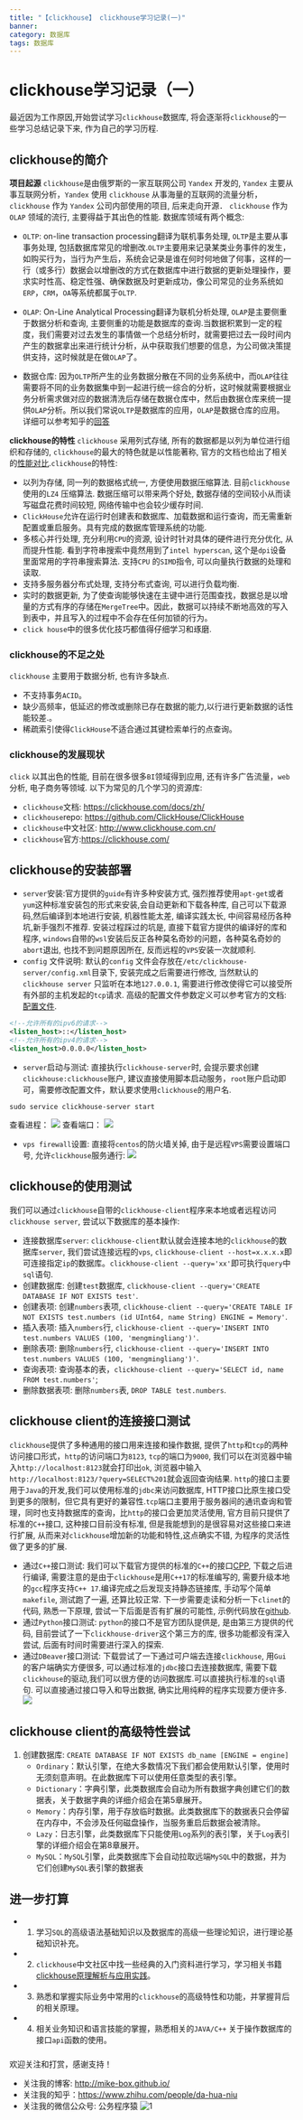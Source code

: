 ```yaml
---
title: "【clickhouse】 clickhouse学习记录(一)"
banner: 
category: 数据库
tags: 数据库
---
```


# clickhouse学习记录（一）
最近因为工作原因,开始尝试学习`clickhouse`数据库, 将会逐渐将`clickhouse`的一些学习总结记录下来, 作为自己的学习历程.

## clickhouse的简介

**项目起源**
`clickhouse`是由俄罗斯的一家互联网公司 `Yandex` 开发的,  `Yandex` 主要从事互联网分析，`Yandex` 使用 `clickhouse` 从事海量的互联网的流量分析，`clickhouse` 作为 `Yandex` 公司内部使用的项目, 后来走向开源． `clickhouse` 作为 `OLAP` 领域的流行, 主要得益于其出色的性能.
数据库领域有两个概念:
+ `OLTP`: on-line transaction processing翻译为联机事务处理, `OLTP`是主要从事事务处理, 包括数据库常见的增删改.`OLTP`主要用来记录某类业务事件的发生，如购买行为，当行为产生后，系统会记录是谁在何时何地做了何事，这样的一行（或多行）数据会以增删改的方式在数据库中进行数据的更新处理操作，要求实时性高、稳定性强、确保数据及时更新成功，像公司常见的业务系统如`ERP`，`CRM`，`OA`等系统都属于`OLTP`.

+ `OLAP`: On-Line Analytical Processing翻译为联机分析处理, `OLAP`是主要侧重于数据分析和查询, 主要侧重的功能是数据库的查询.当数据积累到一定的程度，我们需要对过去发生的事情做一个总结分析时，就需要把过去一段时间内产生的数据拿出来进行统计分析，从中获取我们想要的信息，为公司做决策提供支持，这时候就是在做`OLAP`了。

+ 数据仓库: 因为`OLTP`所产生的业务数据分散在不同的业务系统中，而`OLAP`往往需要将不同的业务数据集中到一起进行统一综合的分析，这时候就需要根据业务分析需求做对应的数据清洗后存储在数据仓库中，然后由数据仓库来统一提供`OLAP`分析。所以我们常说`OLTP`是数据库的应用，`OLAP`是数据仓库的应用。
详细可以参考知乎的[回答](https://www.zhihu.com/question/24110442/answer/851671343)

**clickhouse的特性**
`clickhouse` 采用列式存储, 所有的数据都是以列为单位进行组织和存储的, `clickhouse`的最大的特色就是以性能著称, 官方的文档也给出了相关的[性能对比](https://clickhouse.com/benchmark/dbms/).`clickhouse`的特性:
+ 以列为存储, 同一列的数据格式统一, 方便使用数据压缩算法. 目前`clickhouse` 使用的`LZ4` 压缩算法. 数据压缩可以带来两个好处, 数据存储的空间较小从而读写磁盘花费时间较短, 网络传输中也会较少缓存时间.
+ `ClickHouse`允许在运行时创建表和数据库、加载数据和运行查询，而无需重新配置或重启服务。具有完成的数据库管理系统的功能.
+ 多核心并行处理, 充分利用`CPU`的资源, 设计时针对具体的硬件进行充分优化, 从而提升性能. 看到字符串搜索中竟然用到了`intel hyperscan`, 这个是`dpi`设备里面常用的字符串搜索算法. 支持`CPU` 的`SIMD`指令, 可以向量执行数据的处理和读取.
+ 支持多服务器分布式处理, 支持分布式查询, 可以进行负载均衡.
+ 实时的数据更新, 为了使查询能够快速在主键中进行范围查找，数据总是以增量的方式有序的存储在`MergeTree`中。因此，数据可以持续不断地高效的写入到表中，并且写入的过程中不会存在任何加锁的行为。
+ `click house`中的很多优化技巧都值得仔细学习和琢磨. 

### clickhouse的不足之处
`clickhouse` 主要用于数据分析, 也有许多缺点.
+ 不支持事务`ACID`。
+ 缺少高频率，低延迟的修改或删除已存在数据的能力,以行进行更新数据的话性能较差.。
+ 稀疏索引使得`ClickHouse`不适合通过其键检索单行的点查询。
### clickhouse的发展现状
`click` 以其出色的性能, 目前在很多很多`BI`领域得到应用, 还有许多广告流量，`web`分析, 电子商务等领域. 以下为常见的几个学习的资源库:
+ `clickhouse`文档: https://clickhouse.com/docs/zh/
+ `clickhouse`repo: https://github.com/ClickHouse/ClickHouse
+ `clickhouse`中文社区: http://www.clickhouse.com.cn/
+ `clickhouse`官方:https://clickhouse.com/

## clickhouse的安装部署
+ `server`安装:官方提供的`guide`有许多种安装方式, 强烈推荐使用`apt-get`或者`yum`这种标准安装包的形式来安装,会自动更新和下载各种库, 自己可以下载源码,然后编译到本地进行安装, 机器性能太差, 编译实践太长, 中间容易经历各种坑,新手强烈不推荐. 安装过程踩过的坑是, 直接下载官方提供的编译好的库和程序, `windows`自带的`wsl`安装后反正各种莫名奇妙的问题，各种莫名奇妙的`abort`退出, 也找不到问题原因所在, 反而远程的`VPS`安装一次就顺利.
+ `config` 文件说明: 默认的`config` 文件会存放在`/etc/clickhouse-server/config.xml`目录下, 安装完成之后需要进行修改, 当然默认的`clickhouse server` 只监听在本地`127.0.0.1`, 需要进行修改使得它可以接受所有外部的主机发起的`tcp`请求. 高级的配置文件参数定义可以参考官方的文档:[配置文件](https://clickhouse.com/docs/zh/operations/configuration-files/). 
```xml
<!--允许所有的ipv6的请求-->
<listen_host>::</listen_host> 
<!--允许所有的ipv4的请求-->
<listen_host>0.0.0.0</listen_host>
```
+ `server`启动与测试: 直接执行`clickhouse-server`时, 会提示要求创建`clickhouse:clickhouse`账户, 建议直接使用脚本启动服务，`root`账户启动即可，需要修改配置文件，默认要求使用`clickhouse`的用户名.
```shell
sudo service clickhouse-server start
```
查看进程：
![](https://s2.loli.net/2022/01/18/iqTxDBH9Jw4okfU.png)
查看端口：
![](https://s2.loli.net/2022/01/18/Zq2fsLAWYcuOQiH.png)

+ `vps firewall`设置: 直接将`centos`的防火墙关掉, 由于是远程`VPS`需要设置端口号, 允许`clickhouse`服务通行:
![](https://s2.loli.net/2022/01/18/IvoVqjZEpU69GMC.png)

## clickhouse的使用测试
我们可以通过`clickhouse`自带的`clickhouse-client`程序来本地或者远程访问`clickhouse server`, 尝试以下数据库的基本操作:
+ 连接数据库`server`: `clickhouse-client`默认就会连接本地的`clickhouse`的数据库`server`, 我们尝试连接远程的`vps`, `clickhouse-client --host=x.x.x.x`即可连接指定`ip`的数据库。`clickhouse-client --query='xx'`即可执行`query`中`sql`语句.
+ 创建数据库: 创建`test`数据库, `clickhouse-client --query='CREATE DATABASE IF NOT EXISTS test'`.
+ 创建表项: 创建`numbers`表项, `clickhouse-client --query='CREATE TABLE IF NOT EXISTS test.numbers (id UInt64, name String) ENGINE = Memory'`.
+ 插入表项: 插入`numbers`行, `clickhouse-client --query='INSERT INTO test.numbers VALUES (100, 'mengmingliang')'`.
+ 删除表项: 删除`numbers`行, `clickhouse-client --query='INSERT INTO test.numbers VALUES (100, 'mengmingliang')'`.
+ 查询表项: 查询基本的表，`clickhouse-client --query='SELECT id, name FROM test.numbers'`;
+ 删除数据表项: 删除`numbers`表, `DROP TABLE test.numbers`.

## clickhouse client的连接接口测试
`clickhouse`提供了多种通用的接口用来连接和操作数据, 提供了`http`和`tcp`的两种访问接口形式，`http`的访问端口为`8123`, `tcp`的端口为`9000`, 我们可以在浏览器中输入`http://localhost:8123`就会打印出`ok`, 浏览器中输入`http://localhost:8123/?query=SELECT%201`就会返回查询结果. `http`的接口主要用于`Java`的开发,我们可以使用标准的`jdbc`来访问数据库, HTTP接口比原生接口受到更多的限制，但它具有更好的兼容性.`tcp`端口主要用于服务器间的通讯查询和管理，同时也支持数据库的查询，比`http`的接口会更加灵活使用, 官方目前只提供了标准的`C++`接口, 这种接口目前没有标准, 但是我能想到的是很容易对这些接口来进行扩展, 从而来对`clickhouse`增加新的功能和特性,这点确实不错, 为程序的灵活性做了更多的扩展.
+ 通过`C++`接口测试: 我们可以下载官方提供的标准的`C++`的接口[CPP](https://github.com/ClickHouse/clickhouse-cpp), 下载之后进行编译, 需要注意的是由于`clickhouse`是用`C++17`的标准编写的, 需要升级本地的`gcc`程序支持`C++ 17`.编译完成之后发现支持静态链接库, 手动写个简单`makefile`, 测试跑了一遍, 还算比较正常. 下一步需要走读和分析一下`clinet`的代码, 熟悉一下原理, 尝试一下后面是否有扩展的可能性, 示例代码放在[github](https://github.com/mike-box/datdabasestudy/tree/main/clickhouse/proj).
+ 通过`Python`接口测试: `python`的接口不是官方团队提供是, 是由第三方提供的代码, 目前尝试了一下`clickhouse-driver`这个第三方的库, 很多功能都没有深入尝试, 后面有时间时需要进行深入的探索.
+ 通过`DBeaver`接口测试: 下载尝试了一下通过可户端去连接`clickhouse`, 用`Gui`的客户端确实方便很多, 可以通过标准的`jdbc`接口去连接数据库, 需要下载`clickhouse`的驱动,我们可以很方便的访问数据库.可以直接执行标准的`sql`语句. 可以直接通过接口导入和导出数据, 确实比用纯粹的程序实现要方便许多.
![](https://s2.loli.net/2022/01/18/hjsSX97RMxn6tHK.png)

## clickhouse client的高级特性尝试
1. 创建数据库: `CREATE DATABASE IF NOT EXISTS db_name [ENGINE = engine]`
    + `Ordinary`：默认引擎，在绝大多数情况下我们都会使用默认引擎，使用时无须刻意声明。在此数据库下可以使用任意类型的表引擎。
    + `Dictionary`：字典引擎，此类数据库会自动为所有数据字典创建它们的数据表，关于数据字典的详细介绍会在第5章展开。
    + `Memory`：内存引擎，用于存放临时数据。此类数据库下的数据表只会停留在内存中，不会涉及任何磁盘操作，当服务重启后数据会被清除。
    + `Lazy`：日志引擎，此类数据库下只能使用`Log`系列的表引擎，关于`Log`表引擎的详细介绍会在第8章展开。
    + `MySQL`：`MySQL`引擎，此类数据库下会自动拉取远端`MySQL`中的数据，并为它们创建`MySQL`表引擎的数据表

## 进一步打算
+ 1. 学习`SQL`的高级语法基础知识以及数据库的高级一些理论知识，进行理论基础知识补充。
+ 2. `clickhouse`中文社区中找一些经典的入门资料进行学习，学习相关书籍[clickhouse原理解析与应用实践](https://read.douban.com/reader/ebook/149635956/)。
+ 3. 熟悉和掌握实际业务中常用的`clickhouse`的高级特性和功能，并掌握背后的相关原理。
+ 4. 相关业务知识和语言技能的掌握，熟悉相关的`JAVA/C++` 关于操作数据库的接口`api`函数的使用。

### 
欢迎关注和打赏，感谢支持！
+ 关注我的博客: http://mike-box.github.io/
+ 关注我的知乎：https://www.zhihu.com/people/da-hua-niu
+ 关注我的微信公众号: 公务程序猿
![1](https://i.loli.net/2020/11/16/xtyDOgT6Gm1AKdS.png)
